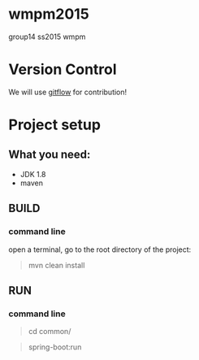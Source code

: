 # wmpm2015
group14 ss2015 wmpm

# Version Control

We will use [gitflow](https://www.atlassian.com/git/tutorials/comparing-workflows/gitflow-workflow) for contribution!

# Project setup

## What you need:

* JDK 1.8
* maven

## BUILD

### command line

open a terminal, go to the root directory of the project:

> mvn clean install

## RUN

### command line
> cd common/

> spring-boot:run